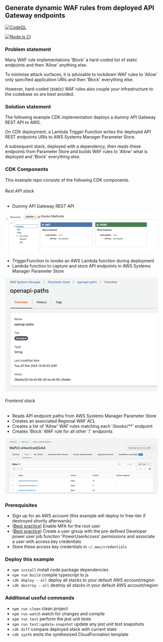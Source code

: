## Generate dynamic WAF rules from deployed API Gateway endpoints

[![CodeQL](https://github.com/aeells/cdk-dynamic-api-gateway-waf-rules/actions/workflows/github-code-scanning/codeql/badge.svg)](https://github.com/aeells/cdk-dynamic-api-gateway-waf-rules/actions/workflows/github-code-scanning/codeql)

[![Node.js CI](https://github.com/aeells/cdk-dynamic-api-gateway-waf-rules/actions/workflows/node.js.yml/badge.svg)](https://github.com/aeells/cdk-dynamic-api-gateway-waf-rules/actions/workflows/node.js.yml)

### Problem statement
Many WAF rule implementations 'Block' a hard-coded list of static endpoints and then 'Allow' anything else.

To minimise attack surfaces, it is advisable to lockdown WAF rules to 'Allow' only specified application URIs and then 'Block' everything else.

However, hard-coded (static) WAF rules also couple your infrastructure to the codebase so are best avoided.

### Solution statement
The following example CDK implementation deploys a dummy API Gateway REST API to AWS.

On CDK deployment, a Lambda Trigger Function writes the deployed API REST endpoints URIs to AWS Systems Manager Parameter Store.

A subsequent stack, deployed with a dependency, then reads these endpoints from Parameter Store and builds WAF rules to 'Allow' what is deployed and 'Block' everything else.

### CDK Components
This example repo consists of the following CDK components.

###### Rest API stack
- Dummy API Gateway REST API 

![Dummy API Gateway REST API endpoints](docs/rest-api-endpoints.png)

- TriggerFunction to invoke an AWS Lambda function during deployment
- Lambda function to capture and store API endpoints in AWS Systems Manager Parameter Store

![SSM Parameter Store variable](docs/rest-api-ssm-paths.png)

###### Frontend stack
- Reads API endpoint paths from AWS Systems Manager Parameter Store
- Creates an associated Regional WAF ACL
- Creates a list of 'Allow' WAF rules matching each '/books/**' endpoint
- Creates 'Block' WAF rule for all other '/' endpoints

![WAF Web ACL rules](docs/waf-acl-rules.png)

### Prerequisites
- Sign up for an AWS account (this example will deploy to free-tier if destroyed shortly afterwards) 
- ([Best practice](https://docs.aws.amazon.com/accounts/latest/reference/best-practices-root-user.html)) Enable MFA for the root user
- ([Best practice](https://docs.aws.amazon.com/IAM/latest/UserGuide/access_policies_job-functions.html#jf_developer-power-user)) Create a user group with the pre-defined Developer power user job function 'PowerUserAccess' permissions and associate a user with access key credentials
- Store these access key credentials in `~/.aws/credentials`

### Deploy this example

* `npm install`       install node package dependencies 
* `npm run build`     compile typescript to js
* `cdk deploy --all`  deploy all stacks to your default AWS account/region
* `cdk destroy --all` destroy all stacks in your default AWS account/region

### Additional useful commands

* `npm run clean`     clean project
* `npm run watch`     watch for changes and compile
* `npm run test`      perform the jest unit tests
* `npm run test:update-snapshot` update any jest unit test snapshots
* `cdk diff`          compare deployed stack with current state
* `cdk synth`         emits the synthesized CloudFormation template
